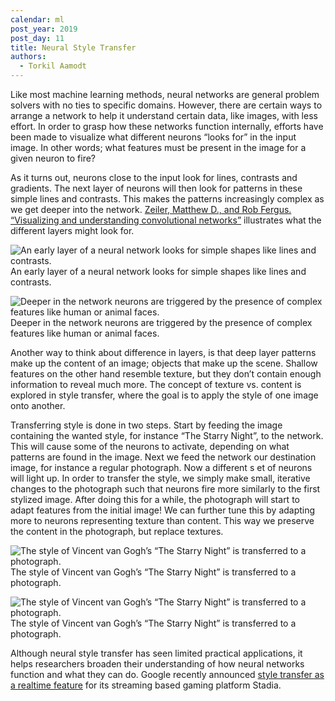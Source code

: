 ```yaml
---
calendar: ml
post_year: 2019
post_day: 11
title: Neural Style Transfer
authors:
  - Torkil Aamodt
---
```

Like most machine learning methods, neural networks are general problem solvers with no ties to specific domains. However, there are certain ways to arrange a network to help it understand certain data, like images, with less effort. In order to grasp how these networks function internally, efforts have been made to visualize what different neurons “looks for” in the input image. In other words; what features must be present in the image for a given neuron to fire?

As it turns out, neurons close to the input look for lines, contrasts and gradients. The next layer of neurons will then look for patterns in these simple lines and contrasts. This makes the patterns increasingly complex as we get deeper into the network. [Zeiler, Matthew D., and Rob Fergus. “Visualizing and understanding convolutional networks”](https://link.springer.com/chapter/10.1007/978-3-319-10590-1_53) illustrates what the different layers might look for.

![An early layer  of a neural network looks for simple shapes like lines and contrasts.](https://i.ibb.co/k80z4Rr/bitmap.png)
An early layer  of a neural network looks for simple shapes like lines and contrasts.

![Deeper in the network neurons are triggered by the presence of complex features like human or animal faces.](https://i.ibb.co/J25M3jS/Screenshot-2019-11-05-at-18-00-43.png)
Deeper in the network neurons are triggered by the presence of complex features like human or animal faces.

Another way to think about difference in layers, is that deep layer patterns make up the content of an image; objects that make up the scene. Shallow features on the other hand resemble texture, but they don’t contain enough information to reveal much more. The concept of texture vs. content is explored in style transfer, where the goal is to apply the style of one image onto another.

Transferring style is done in two steps. Start by feeding the image containing the wanted style, for instance “The Starry Night”, to the network. This will cause some of the neurons to activate, depending on what patterns are found in the image. Next we feed the network our destination image, for instance a regular photograph. Now a different s et of neurons will light up. In order to transfer the style, we simply make small, iterative changes to the photograph such that neurons fire more similarly to the first stylized image. After doing this for a while, the photograph will start to adapt features from the initial image! We can further tune this by adapting more to neurons representing texture than content. This way we preserve the content in the photograph, but replace textures.

![The style of Vincent van Gogh’s “The Starry Night” is transferred to a photograph.](https://i.ibb.co/8Xccpfm/source.png)
The style of Vincent van Gogh’s “The Starry Night” is transferred to a photograph.

![The style of Vincent van Gogh’s “The Starry Night” is transferred to a photograph.](https://i.ibb.co/Fx3MXH6/combined.png)
The style of Vincent van Gogh’s “The Starry Night” is transferred to a photograph.

Although neural style transfer has seen limited practical applications, it helps researchers broaden their understanding of how neural networks function and what they can do. Google recently announced [style transfer as a realtime feature](https://stadia.dev/blog/behind-the-scenes-with-stadias-style-transfer-ml/) for its streaming based gaming platform Stadia.
